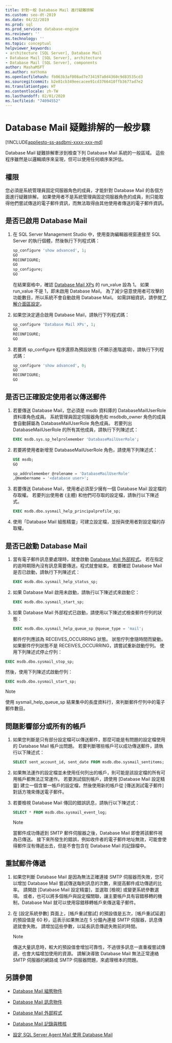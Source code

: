 ```yaml
---
title: 針對一般 Database Mail 進行疑難排解
ms.custom: seo-dt-2019
ms.date: 04/22/2019
ms.prod: sql
ms.prod_service: database-engine
ms.reviewer: ''
ms.technology: ''
ms.topic: conceptual
helpviewer_keywords:
- architecture [SQL Server], Database Mail
- Database Mail [SQL Server], architecture
- Database Mail [SQL Server], components
author: MashaMSFT
ms.author: mathoma
ms.openlocfilehash: fb063b3af008ad7e734197a0d4360c9d83535cd3
ms.sourcegitcommit: b2e81cb349eecacee91cd3766410ffb3677ad7e2
ms.translationtype: HT
ms.contentlocale: zh-TW
ms.lasthandoff: 02/01/2020
ms.locfileid: "74094552"
---
```

# <a name="general-database-mail-troubleshooting-steps"></a>Database Mail 疑難排解的一般步驟 
[!INCLUDE[appliesto-ss-asdbmi-xxxx-xxx-md](../../includes/appliesto-ss-asdbmi-xxxx-xxx-md.md)]

Database Mail 疑難排解牽涉到檢查下列 Database Mail 系統的一般區域。 這些程序雖然是以邏輯順序來呈現，但可以使用任何順序來評估。

## <a name="permissions"></a>權限

您必須是系統管理員固定伺服器角色的成員，才能針對 Database Mail 的各個方面進行疑難排解。 如果使用者不是系統管理員固定伺服器角色的成員，則只能取得他們嘗試傳送的電子郵件資訊，而無法取得由其他使用者傳送的電子郵件資訊。

## <a name="is-database-mail-enabled"></a>是否已啟用 Database Mail

1. 在 SQL Server Management Studio 中，使用查詢編輯器視窗連接至 SQL Server 的執行個體，然後執行下列程式碼：

    ```sql
    sp_configure 'show advanced', 1; 
    GO
    RECONFIGURE;
    GO
    sp_configure;
    GO
    ```

   在結果窗格中，確認 [Database Mail XPs](../../database-engine/configure-windows/database-mail-xps-server-configuration-option.md) 的 run_value 設為 1。
   如果 run_value 不是 1，即未啟用 Database Mail。 為了減少惡意使用者可攻擊的功能數目，所以系統不會自動啟用 Database Mail。 如需詳細資訊，請參閱[了解介面區設定](../security/surface-area-configuration.md)。

1. 如果您決定適合啟用 Database Mail，請執行下列程式碼：

    ```sql
    sp_configure 'Database Mail XPs', 1; 
    GO
    RECONFIGURE;
    GO
    ```

1. 若要將 sp_configure 程序還原為預設狀態 (不顯示進階選項)，請執行下列程式碼：

    ```sql 
    sp_configure 'show advanced', 0; 
    GO
    RECONFIGURE;
    GO
    ```

## <a name="are-users-properly-configured-to-send-mail"></a>是否已正確設定使用者以傳送郵件

1. 若要傳送 Database Mail，您必須是 msdb 資料庫的 DatabaseMailUserRole 資料庫角色成員。 系統管理員固定伺服器角色和 msdbdb_owner 角色的成員會自動歸屬為 DatabaseMailUserRole 角色成員。 若要列出 DatabaseMailUserRole 的所有其他成員，請執行下列陳述式：

    ```sql
    EXEC msdb.sys.sp_helprolemember 'DatabaseMailUserRole';
    ```

1. 若要將使用者新增至 DatabaseMailUserRole 角色，請使用下列陳述式：

    ```sql
    USE msdb;
    GO
    
    sp_addrolemember @rolename = 'DatabaseMailUserRole'
    ,@membername = '<database user>';
    ```

1. 若要傳送 Database Mail，使用者必須至少擁有一個 Database Mail 設定檔的存取權。 若要列出使用者 (主體) 和他們可存取的設定檔，請執行以下陳述式。

    ```sql
    EXEC msdb.dbo.sysmail_help_principalprofile_sp;
    ```

1. 使用「Database Mail 組態精靈」可建立設定檔，並授與使用者對設定檔的存取權。
 
## <a name="is-database-mail-started"></a>是否已啟動 Database Mail

1. 當有電子郵件訊息要處理時，就會啟動 [Database Mail 外部程式](database-mail-external-program.md)。 若在指定的逾時期限內沒有訊息需要傳送，程式就會結束。 若要確認 Database Mail 是否已啟動，請執行下列陳述式：

    ```sql
    EXEC msdb.dbo.sysmail_help_status_sp;
    ```
1. 如果 Database Mail 啟用未啟動，請執行以下陳述式來啟動它：

    ```sql
    EXEC msdb.dbo.sysmail_start_sp;
    ```

1. 如果 Database Mail 外部程式已啟動，請使用以下陳述式檢查郵件佇列的狀態：

    ```sql
    EXEC msdb.dbo.sysmail_help_queue_sp @queue_type = 'mail';
    ```
  
   郵件佇列應該為 RECEIVES_OCCURRING 狀態。 狀態佇列會隨時間而變動。 如果郵件佇列狀態不是 RECEIVES_OCCURRING，請嘗試重新啟動佇列。 使用下列陳述式停止佇列：
   
```sql
EXEC msdb.dbo.sysmail_stop_sp;
```

然後，使用下列陳述式啟動佇列：

```sql
EXEC msdb.dbo.sysmail_start_sp;
```

  > [!NOTE]
  >  使用 sysmail_help_queue_sp 結果集中的長度資料行，來判斷郵件佇列中的電子郵件數目。

## <a name="do-problems-affect-some-or-all-accounts"></a>問題影響部分或所有的帳戶

1. 如果您判斷是只有部分設定檔可以傳送郵件，那麼可能是有問題的設定檔使用的 Database Mail 帳戶出問題。 若要判斷哪些帳戶可以成功傳送郵件，請執行以下陳述式：

    ```sql
    SELECT sent_account_id, sent_date FROM msdb.dbo.sysmail_sentitems;
    ```

1. 如果無法運作的設定檔並未使用任何列出的帳戶，則可能是該設定檔的所有可用帳戶都無法正常運作。 若要測試個別帳戶，請使用 [Database Mail 設定精靈] 建立一個含單一帳戶的設定檔，然後使用新的帳戶從 [傳送測試電子郵件] 對話方塊來傳送電子郵件。 
1. 若要檢視 Database Mail 傳回的錯誤訊息，請執行以下陳述式：

    ```sql
    SELECT * FROM msdb.dbo.sysmail_event_log;
    ```

   > [!NOTE]
   > 當郵件成功傳遞到 SMTP 郵件伺服器之後，Database Mail 即會將該郵件視為已傳送。 接下來所發生的錯誤，例如收件者的電子郵件地址無效，可能會使得郵件沒有傳遞出去，但是不會包含在 Database Mail 的記錄檔中。

## <a name="retry-mail-delivery"></a>重試郵件傳遞

1. 如果您判斷 Database Mail 是因為無法正確連接 SMTP 伺服器而失敗，您可以增加 Database Mail 嘗試傳送每則訊息的次數，來提高郵件成功傳遞的比率。 請開啟 [Database Mail 設定精靈]，並選取 [檢視] 或變更系統參數選項。 或者，也可以將多個帳戶與設定檔關聯，讓主要帳戶具有容錯移轉的機制，Database Mail 就可以使用容錯移轉帳戶來傳送電子郵件。
1. 在 [設定系統參數] 頁面上，[帳戶重試嘗試] 的預設值是五次，[帳戶重試延遲] 的預設值是 60 秒，這表示如果無法在 5 分鐘內連接 SMTP 伺服器，訊息傳遞就會失敗。 請增加這些參數，以延長訊息傳遞失敗前的時間。

    > [!NOTE]
    > 傳送大量訊息時，較大的預設值會增加可靠性，不過很多訊息一直重複嘗試傳遞，也會大幅增加使用的資源。 請解決導致 Database Mail 無法正常連絡 SMTP 伺服器的網路或 SMTP 伺服器問題，來處理根本的問題。



##  <a name="RelatedContent"></a> 另請參閱
  
-   [Database Mail 組態物件](../../relational-databases/database-mail/database-mail-configuration-objects.md)  
  
-   [Database Mail 訊息物件](../../relational-databases/database-mail/database-mail-messaging-objects.md)  
  
-   [Database Mail 外部程式](../../relational-databases/database-mail/database-mail-external-program.md)  
  
-   [Database Mail 記錄與稽核](../../relational-databases/database-mail/database-mail-log-and-audits.md)  
  
-   [設定 SQL Server Agent Mail 使用 Database Mail](../../relational-databases/database-mail/configure-sql-server-agent-mail-to-use-database-mail.md)  
  
  
  
